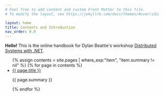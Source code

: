 ```yaml
---
# Feel free to add content and custom Front Matter to this file.
# To modify the layout, see https://jekyllrb.com/docs/themes/#overriding-theme-defaults

layout: home
title: Contents and Introduction
nav_order: 0.0
---
```


**Hello!** This is the online handbook for Dylan Beattie's workshop <a href="https://ursatile.com/workshops/intro-to-distributed-systems-dotnet.html">Distributed Systems with .NET</a>.

<ul id="index-nav">
    {% assign contents = site.pages | where_exp:"item", "item.summary != nil" %}
    {% for page in contents %}
    <li>
        <a href="{{ page.url | relative_url }}">{{ page.title }}</a>
        <p>{{ page.summary }}</p>
    </li>
    {% endfor %}
</ul>
